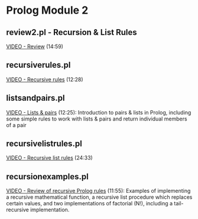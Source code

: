 # Prolog Module 2

## review2.pl - Recursion & List Rules

[VIDEO - Review](https://youtu.be/xuZToi22MtY) (14:59)

## recursiverules.pl

[VIDEO - Recursive rules](https://youtu.be/Ln9hAQ6iv88) (12:28)

## listsandpairs.pl

[VIDEO - Lists & pairs](https://youtu.be/XubLIMoqjtk) (12:25): Introduction to pairs & lists in Prolog, including some simple rules to work with lists & pairs and return individual members of a pair

## recursivelistrules.pl

[VIDEO - Recursive list rules](https://youtu.be/PW_KZxYOA78) (24:33)

## recursionexamples.pl

[VIDEO - Review of recursive Prolog rules](https://youtu.be/zg47962TL7c) (11:55): Examples of implementing a recursive mathematical function, a recursive list procedure which replaces certain values, and two implementations of factorial (N!), including a tail-recursive implementation.
